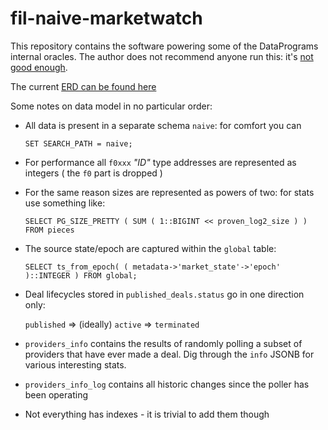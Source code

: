 fil-naive-marketwatch
==================

This repository contains the software powering some of the DataPrograms
internal oracles. The author does not recommend anyone run this:
it's [not good enough](https://youtu.be/lN-KHmHz5NU).

The current [ERD can be found here](https://raw.githubusercontent.com/ribasushi/fil-naive-marketwatch/master/misc/pg_schema_diagram.svg)

Some notes on data model in no particular order:

- All data is present in a separate schema `naive`: for comfort you can

   `SET SEARCH_PATH = naive;`

- For performance all `f0xxx` _"ID"_ type addresses are represented as integers ( the `f0` part is dropped )
- For the same reason sizes are represented as powers of two: for stats use something like:

   `SELECT PG_SIZE_PRETTY ( SUM ( 1::BIGINT << proven_log2_size ) ) FROM pieces`

- The source state/epoch are captured within the `global` table:

  `SELECT ts_from_epoch( ( metadata->'market_state'->'epoch' )::INTEGER ) FROM global;`

- Deal lifecycles stored in `published_deals.status` go in one direction only:

   `published` => (ideally) `active` => `terminated`

- `providers_info` contains the results of randomly polling a subset of providers that have ever made a deal. Dig through the `info` JSONB for various interesting stats.

- `providers_info_log` contains all historic changes since the poller has been operating

- Not everything has indexes - it is trivial to add them though